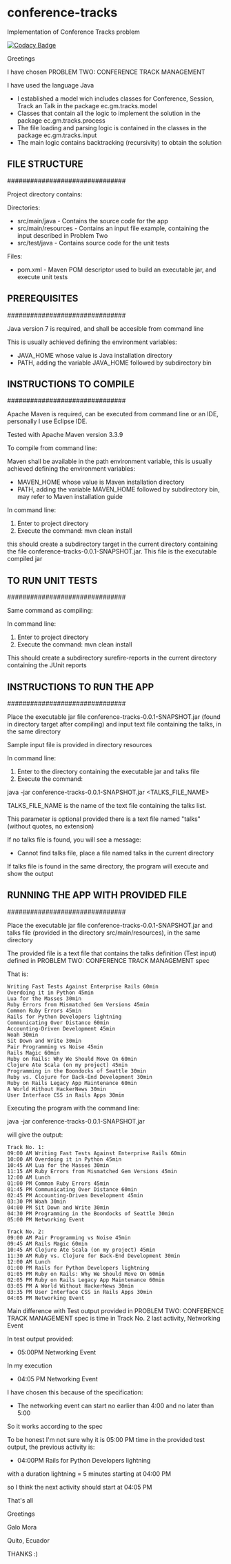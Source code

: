 # conference-tracks
Implementation of Conference Tracks problem

[![Codacy Badge](https://api.codacy.com/project/badge/Grade/d726f02788b048bc8abcf148a751da72)](https://www.codacy.com/app/galomora/conference-tracks?utm_source=github.com&amp;utm_medium=referral&amp;utm_content=galomora/conference-tracks&amp;utm_campaign=Badge_Grade)

Greetings

I have chosen PROBLEM TWO: CONFERENCE TRACK MANAGEMENT

I have used the language Java

- I established a model wich includes classes for Conference, Session, Track an Talk
in the package ec.gm.tracks.model
- Classes that contain all the logic to implement the solution in the package
ec.gm.tracks.process
- The file loading and parsing logic is contained in the classes in the package
ec.gm.tracks.input
- The main logic contains backtracking (recursivity) to obtain the solution


## FILE STRUCTURE
###############################

Project directory contains:

Directories:

- src/main/java - Contains the source code for the app
- src/main/resources - Contains an input file example, containing the input described in Problem Two
- src/test/java - Contains source code for the unit tests

Files:

- pom.xml - Maven POM descriptor used to build an executable jar, and execute unit tests

## PREREQUISITES
###############################

Java version 7 is required, and shall be accesible from command line

This is usually achieved defining the environment variables: 

- JAVA_HOME whose value is Java installation directory
- PATH, adding the variable JAVA_HOME followed by subdirectory bin


## INSTRUCTIONS TO COMPILE
###############################

Apache Maven is required, can be executed from command line or an IDE, personally I use Eclipse IDE.

Tested with Apache Maven version 3.3.9

To compile from command line:

Maven shall be available in the path environment variable, this is usually achieved defining the environment variables: 

- MAVEN_HOME whose value is Maven installation directory
- PATH, adding the variable MAVEN_HOME followed by subdirectory bin, may refer to Maven installation guide

In command line:
1. Enter to project directory
2. Execute the command:
mvn clean install

this should create a subdirectory target in the current directory containing the file conference-tracks-0.0.1-SNAPSHOT.jar.
This file is the executable compiled jar

## TO RUN UNIT TESTS
###############################

Same command as compiling:

In command line:
1. Enter to project directory
2. Execute the command:
mvn clean install

This should create a subdirectory surefire-reports in the current directory containing the JUnit reports

## INSTRUCTIONS TO RUN THE APP
###############################

Place the executable jar file conference-tracks-0.0.1-SNAPSHOT.jar (found in directory target after compiling) and input text file containing the talks, in the same directory

Sample input file is provided in directory resources

In command line:
1. Enter to the directory containing the executable jar and talks file
2. Execute the command:

java -jar conference-tracks-0.0.1-SNAPSHOT.jar <TALKS_FILE_NAME>

TALKS_FILE_NAME is the name of the text file containing the talks list. 

This parameter is optional provided there is a text file named "talks" (without quotes, no extension)

If no talks file is found, you will see a message:
- Cannot find talks file, place a file named talks in the current directory

If talks file is found in the same directory, the program will execute and show the output

## RUNNING THE APP WITH PROVIDED FILE
###############################

Place the executable jar file conference-tracks-0.0.1-SNAPSHOT.jar and talks file (provided in the directory src/main/resources), in the same directory

The provided file is a text file that contains the talks definition (Test input) defined in PROBLEM TWO: CONFERENCE TRACK MANAGEMENT spec

That is:

```
Writing Fast Tests Against Enterprise Rails 60min
Overdoing it in Python 45min
Lua for the Masses 30min
Ruby Errors from Mismatched Gem Versions 45min
Common Ruby Errors 45min
Rails for Python Developers lightning
Communicating Over Distance 60min
Accounting-Driven Development 45min
Woah 30min
Sit Down and Write 30min
Pair Programming vs Noise 45min
Rails Magic 60min
Ruby on Rails: Why We Should Move On 60min
Clojure Ate Scala (on my project) 45min
Programming in the Boondocks of Seattle 30min
Ruby vs. Clojure for Back-End Development 30min
Ruby on Rails Legacy App Maintenance 60min
A World Without HackerNews 30min
User Interface CSS in Rails Apps 30min
```

Executing the program with the command line:

java -jar conference-tracks-0.0.1-SNAPSHOT.jar

will give the output:

```
Track No. 1:
09:00 AM Writing Fast Tests Against Enterprise Rails 60min
10:00 AM Overdoing it in Python 45min
10:45 AM Lua for the Masses 30min
11:15 AM Ruby Errors from Mismatched Gem Versions 45min
12:00 AM Lunch
01:00 PM Common Ruby Errors 45min
01:45 PM Communicating Over Distance 60min
02:45 PM Accounting-Driven Development 45min
03:30 PM Woah 30min
04:00 PM Sit Down and Write 30min
04:30 PM Programming in the Boondocks of Seattle 30min
05:00 PM Networking Event

Track No. 2:
09:00 AM Pair Programming vs Noise 45min
09:45 AM Rails Magic 60min
10:45 AM Clojure Ate Scala (on my project) 45min
11:30 AM Ruby vs. Clojure for Back-End Development 30min
12:00 AM Lunch
01:00 PM Rails for Python Developers lightning
01:05 PM Ruby on Rails: Why We Should Move On 60min
02:05 PM Ruby on Rails Legacy App Maintenance 60min
03:05 PM A World Without HackerNews 30min
03:35 PM User Interface CSS in Rails Apps 30min
04:05 PM Networking Event
```

Main difference with Test output provided in PROBLEM TWO: CONFERENCE TRACK MANAGEMENT spec is time in Track No. 2 last activity, Networking Event

In test output provided:
- 05:00PM Networking Event

In my execution
- 04:05 PM Networking Event

I have chosen this because of the specification:
- The networking event can start no earlier than 4:00 and no later than 5:00

So it works according to the spec

To be honest I'm not sure why it is 05:00 PM time in the provided test output, the previous activity is:

- 04:00PM Rails for Python Developers lightning

with a duration lightning = 5 minutes starting at 04:00 PM

so I think the next activity should start at 04:05 PM

That's all

Greetings

Galo Mora

Quito, Ecuador

THANKS :)



